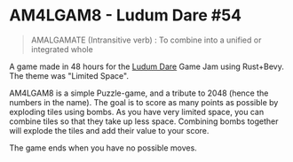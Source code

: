 # AM4LGAM8 - Ludum Dare #54

> AMALGAMATE (Intransitive verb) : To combine into a unified or integrated whole

A game made in 48 hours for the [Ludum Dare](ldjam.com) Game Jam using Rust+Bevy. The theme was "Limited Space".

AM4LGAM8 is a simple Puzzle-game, and a tribute to 2048 (hence the numbers in the name). The goal is to score as many points as possible by exploding tiles using bombs.
As you have very limited space, you can combine tiles so that they take up less space. Combining bombs together will explode the tiles and add their value to your score.

The game ends when you have no possible moves.
